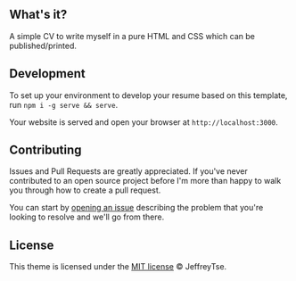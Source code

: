 ## What's it?

A simple CV to write myself in a pure HTML and CSS which can be published/printed.

## Development

To set up your environment to develop your resume based on this template, run `npm i -g serve && serve`.

Your website is served and open your browser at `http://localhost:3000`.

## Contributing

Issues and Pull Requests are greatly appreciated. If you've never contributed to an open source project before I'm more than happy to walk you through how to create a pull request.

You can start by [opening an issue](https://github.com/jeffreytse/oh-my-resume/issues/new) describing the problem that you're looking to resolve and we'll go from there.

## License

This theme is licensed under the [MIT license](https://opensource.org/licenses/mit-license.php) © JeffreyTse.

